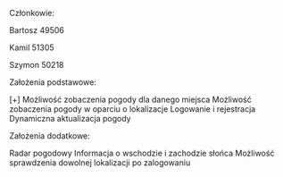 Członkowie:

Bartosz 49506

Kamil 51305

Szymon 50218

Założenia podstawowe:

[+] Możliwość zobaczenia pogody dla danego miejsca
Możliwość zobaczenia pogody w oparciu o lokalizacje
Logowanie i rejestracja
Dynamiczna aktualizacja pogody 

Założenia dodatkowe:

Radar pogodowy
Informacja o wschodzie i zachodzie słońca
Możliwość sprawdzenia dowolnej lokalizacji po zalogowaniu

